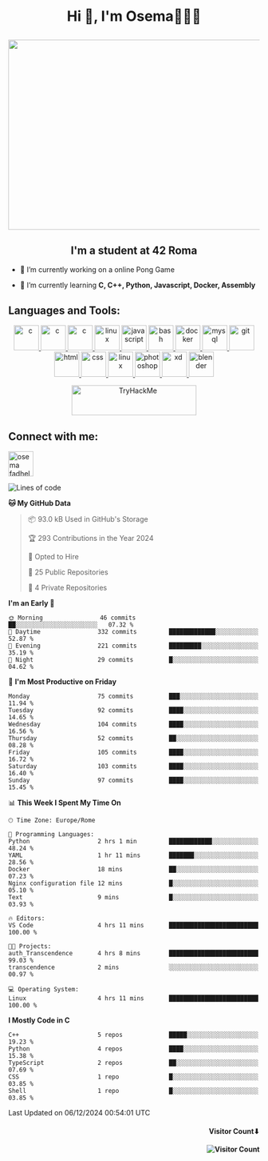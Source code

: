 <h1 align="center">Hi 👋, I'm Osema👨🏽‍💻</h1>

<!-- <h2 align="center"> <a href="https://www.showmyip.com/"><img src="https://github.com/OsemaFadhel/OsemaFadhel/blob/main/img/cybersecurity%20framework.webp" /></a> </h2> -->

<!-- <h2 align="center"> <img src="https://github.com/OsemaFadhel/OsemaFadhel/blob/main/img/1712000100607257.gif" width="900" height="380" /> </h2> -->

<h2 align="center"> <img src="https://github.com/OsemaFadhel/OsemaFadhel/blob/main/img/tumblr_nv2fdyCF5y1tile93o1_500.gif" width="800" height="380" /> </h2>


<h2 align="center">I'm a student at 42 Roma</h3>

- 🔭 I’m currently working on a online Pong Game

- 🌱 I’m currently learning **C, C++, Python, Javascript, Docker, Assembly**

<!-- <h2 align="center"> <img src="https://github.com/OsemaFadhel/42-Cursus/blob/main/intra.png" width="800" height="380" /> </h2> -->


<h2 align="left">Languages and Tools:</h3>
<p align="center"> 
</a> <a href="https://en.wikipedia.org/wiki/C_(programming_language)" target="_blank" rel="noreferrer">  <img src="https://skillicons.dev/icons?i=c" alt="c" width="50" height="50"/> 
</a> <a href="https://en.wikipedia.org/wiki/C%2B%2B" target="_blank" rel="noreferrer">  <img src="https://skillicons.dev/icons?i=cpp" alt="c" width="50" height="50"/> 
</a> <a href="https://www.python.org/" target="_blank" rel="noreferrer">  <img src="https://skillicons.dev/icons?i=py" alt="c" width="50" height="50"/> 
</a> <a href="https://www.linux.org/" target="_blank" rel="noreferrer"> <img src="https://skillicons.dev/icons?i=linux" alt="linux" width="50" height="50"/>
 </a> <a href="https://www.javascript.com/" target="_blank" rel="noreferrer"> <img src="https://skillicons.dev/icons?i=js" alt="javascript" width="50" height="50"/>
</a> <a href="https://www.gnu.org/software/bash/" target="_blank" rel="noreferrer"> <img src="https://skillicons.dev/icons?i=bash" alt="bash" width="50" height="50"/> 
</a> <a href="https://www.docker.com/" target="_blank" rel="noreferrer"> <img src="https://skillicons.dev/icons?i=docker" alt="docker" width="50" height="50"/> 
</a> <a href="https://www.mysql.com/" target="_blank" rel="noreferrer"> <img src="https://skillicons.dev/icons?i=mysql" alt="mysql" width="50" height="50"/> 
</a> <a href="https://git-scm.com/" target="_blank" rel="noreferrer"> <img src="https://skillicons.dev/icons?i=git" alt="git" width="50" height="50"/> <br>
</a> <a href="https://en.wikipedia.org/wiki/HTML" target="_blank" rel="noreferrer"> <img src="https://skillicons.dev/icons?i=html" alt="html" width="50" height="50"/> 
</a> <a href="https://en.wikipedia.org/wiki/CSS" target="_blank" rel="noreferrer"> <img src="https://skillicons.dev/icons?i=css" alt="css" width="50" height="50"/> 
</a> <a href="https://code.visualstudio.com/" target="_blank" rel="noreferrer"> <img src="https://skillicons.dev/icons?i=vscode" alt="linux" width="50" height="50"/>
</a> <a href="https://www.photoshop.com/enwhat" target="_blank" rel="noreferrer"> <img src="https://skillicons.dev/icons?i=ps" alt="photoshop" width="50" height="50"/> 
</a> <a href="https://www.adobe.com/products/xd.html" target="_blank" rel="noreferrer"> <img src="https://skillicons.dev/icons?i=xd" alt="xd" width="50" height="50"/> 
</a> <a href="https://www.blender.org/" target="_blank" rel="noreferrer"><img src="https://skillicons.dev/icons?i=blender" alt="blender" width="50" height="50"/> 
</p>
<p align="center"> 
</a> <a href="https://tryhackme.com/p/fazzel"><img src="https://tryhackme-badges.s3.amazonaws.com/fazzel.png" alt="TryHackMe" width="250" height="60"> </a> 

<h2 align="leftt">Connect with me:</h3>
<p align="left">
<a href="https://it.linkedin.com/in/osema-fadhel-7a1996174?trk=people-guest_people_search-card" target="blank"><img align="center" src="https://skillicons.dev/icons?i=linkedin" alt="osema fadhel" height="50" width="50" /></a>
</p>

<!--START_SECTION:waka-->
![Lines of code](https://img.shields.io/badge/From%20Hello%20World%20I%27ve%20Written-1.3%20million%20lines%20of%20code-blue)

**🐱 My GitHub Data** 

> 📦 93.0 kB Used in GitHub's Storage 
 > 
> 🏆 293 Contributions in the Year 2024
 > 
> 💼 Opted to Hire
 > 
> 📜 25 Public Repositories 
 > 
> 🔑 4 Private Repositories 
 > 
**I'm an Early 🐤** 

```text
🌞 Morning                46 commits          ██░░░░░░░░░░░░░░░░░░░░░░░   07.32 % 
🌆 Daytime                332 commits         █████████████░░░░░░░░░░░░   52.87 % 
🌃 Evening                221 commits         █████████░░░░░░░░░░░░░░░░   35.19 % 
🌙 Night                  29 commits          █░░░░░░░░░░░░░░░░░░░░░░░░   04.62 % 
```
📅 **I'm Most Productive on Friday** 

```text
Monday                   75 commits          ███░░░░░░░░░░░░░░░░░░░░░░   11.94 % 
Tuesday                  92 commits          ████░░░░░░░░░░░░░░░░░░░░░   14.65 % 
Wednesday                104 commits         ████░░░░░░░░░░░░░░░░░░░░░   16.56 % 
Thursday                 52 commits          ██░░░░░░░░░░░░░░░░░░░░░░░   08.28 % 
Friday                   105 commits         ████░░░░░░░░░░░░░░░░░░░░░   16.72 % 
Saturday                 103 commits         ████░░░░░░░░░░░░░░░░░░░░░   16.40 % 
Sunday                   97 commits          ████░░░░░░░░░░░░░░░░░░░░░   15.45 % 
```


📊 **This Week I Spent My Time On** 

```text
🕑︎ Time Zone: Europe/Rome

💬 Programming Languages: 
Python                   2 hrs 1 min         ████████████░░░░░░░░░░░░░   48.24 % 
YAML                     1 hr 11 mins        ███████░░░░░░░░░░░░░░░░░░   28.56 % 
Docker                   18 mins             ██░░░░░░░░░░░░░░░░░░░░░░░   07.23 % 
Nginx configuration file 12 mins             █░░░░░░░░░░░░░░░░░░░░░░░░   05.10 % 
Text                     9 mins              █░░░░░░░░░░░░░░░░░░░░░░░░   03.93 % 

🔥 Editors: 
VS Code                  4 hrs 11 mins       █████████████████████████   100.00 % 

🐱‍💻 Projects: 
auth_Transcendence       4 hrs 8 mins        █████████████████████████   99.03 % 
transcendence            2 mins              ░░░░░░░░░░░░░░░░░░░░░░░░░   00.97 % 

💻 Operating System: 
Linux                    4 hrs 11 mins       █████████████████████████   100.00 % 
```

**I Mostly Code in C** 

```text
C++                      5 repos             █████░░░░░░░░░░░░░░░░░░░░   19.23 % 
Python                   4 repos             ████░░░░░░░░░░░░░░░░░░░░░   15.38 % 
TypeScript               2 repos             ██░░░░░░░░░░░░░░░░░░░░░░░   07.69 % 
CSS                      1 repo              █░░░░░░░░░░░░░░░░░░░░░░░░   03.85 % 
Shell                    1 repo              █░░░░░░░░░░░░░░░░░░░░░░░░   03.85 % 
```




 Last Updated on 06/12/2024 00:54:01 UTC
<!--END_SECTION:waka-->

<h4 align="right">Visitor Count⬇</h4>

<h4 align="right"> 

![Visitor Count](https://profile-counter.glitch.me/OsemaFadhel/count.svg) </h4>

